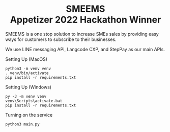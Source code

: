 <h1 align="center">SMEEMS<br/>Appetizer 2022 Hackathon Winner</h1>
SMEEMS is a one stop solution to increase SMEs sales by providing easy ways for customers to subscribe to their businesses.  

We use LINE messaging API, Langcode CXP, and StepPay as our main APIs.


Setting Up (MacOS)
```
python3 -m venv venv
. venv/bin/activate
pip install -r requirements.txt
```

Setting Up (Windows)
```
py -3 -m venv venv
venv\Scripts\activate.bat
pip install -r requirements.txt
```

Turning on the service
```
python3 main.py
```
